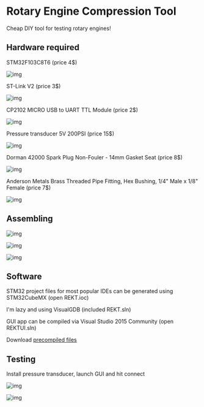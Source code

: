 # Rotary Engine Compression Tool

Cheap DIY tool for testing rotary engines!

## Hardware required

STM32F103C8T6 (price 4$)

![img](img/stm32.jpg)


ST-Link V2 (price 3$)

![img](img/stlink.jpg)


CP2102 MICRO USB to UART TTL Module (price 2$)

![img](img/CP2102.jpg)


Pressure transducer 5V 200PSI (price 15$)

![img](img/pressure_transducer.jpg)


Dorman 42000 Spark Plug Non-Fouler - 14mm Gasket Seat (price 8$)

![img](img/spark_plug.jpg)


Anderson Metals Brass Threaded Pipe Fitting, Hex Bushing, 1/4" Male x 1/8" Female (price 7$)

![img](img/fitting.jpg)

## Assembling

![img](img/stm32_pinout.jpg)

![img](img/rekt_prototype.jpg)

![img](img/pressure_transducer_complete.jpg)

## Software

STM32 project files for most popular IDEs can be generated using STM32CubeMX (open REKT.ioc)

I'm lazy and using VisualGDB (included REKT.sln)

GUI app can be compiled via Visual Studio 2015 Community (open REKTUI.sln)

Download [precompiled files](https://drive.google.com/open?id=1Uk5_f99KuZ31ZU57AfIUuFaROBHKnBr2)

## Testing

Install pressure transducer, launch GUI and hit connect

![img](img/rekt1.jpg)

![img](img/rekt2.jpg)
